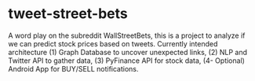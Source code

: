 # tweet-street-bets
A word play on the subreddit WallStreetBets, this is a project to analyze if we can predict stock prices based on tweets. Currently intended architecture (1) Graph Database to uncover unexpected links, (2) NLP and Twitter API to gather data, (3) PyFinance API for stock data, (4- Optional) Android App for BUY/SELL notifications.
